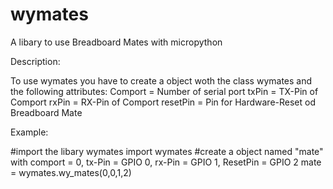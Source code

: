 # wymates

A libary to use Breadboard Mates with micropython

Description:

To use wymates you have to create a object woth the class wymates and the following attributes:
Comport = Number of serial port
txPin = TX-Pin of Comport
rxPin = RX-Pin of Comport
resetPin = Pin for Hardware-Reset od Breadboard Mate

Example:

#import the libary wymates
import wymates
#create a object named "mate" with comport = 0, tx-Pin = GPIO 0, rx-Pin = GPIO 1, ResetPin = GPIO 2
mate = wymates.wy_mates(0,0,1,2)



